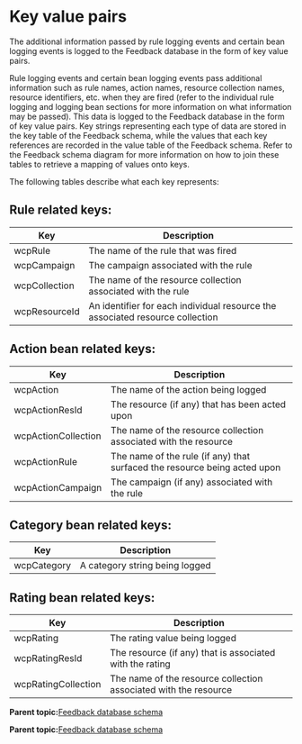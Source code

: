 # Key value pairs 

The additional information passed by rule logging events and certain bean logging events is logged to the Feedback database in the form of key value pairs.

Rule logging events and certain bean logging events pass additional information such as rule names, action names, resource collection names, resource identifiers, etc. when they are fired \(refer to the individual rule logging and logging bean sections for more information on what information may be passed\). This data is logged to the Feedback database in the form of key value pairs. Key strings representing each type of data are stored in the key table of the Feedback schema, while the values that each key references are recorded in the value table of the Feedback schema. Refer to the Feedback schema diagram for more information on how to join these tables to retrieve a mapping of values onto keys.

The following tables describe what each key represents:

## Rule related keys:

|Key|Description|
|---|-----------|
|wcpRule|The name of the rule that was fired|
|wcpCampaign|The campaign associated with the rule|
|wcpCollection|The name of the resource collection associated with the rule|
|wcpResourceId|An identifier for each individual resource the associated resource collection|

## Action bean related keys:

|Key|Description|
|---|-----------|
|wcpAction|The name of the action being logged|
|wcpActionResId|The resource \(if any\) that has been acted upon|
|wcpActionCollection|The name of the resource collection associated with the resource|
|wcpActionRule|The name of the rule \(if any\) that surfaced the resource being acted upon|
|wcpActionCampaign|The campaign \(if any\) associated with the rule|

## Category bean related keys:

|Key|Description|
|---|-----------|
|wcpCategory|A category string being logged|

## Rating bean related keys:

|Key|Description|
|---|-----------|
|wcpRating|The rating value being logged|
|wcpRatingResId|The resource \(if any\) that is associated with the rating|
|wcpRatingCollection|The name of the resource collection associated with the resource|

**Parent topic:**[Feedback database schema ](../pzn/pzn_feedback_db_schema.md)

**Parent topic:**[Feedback database schema ](../pzn/pzn_feedback_db_schema.md)

